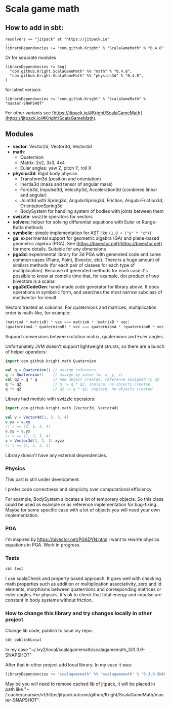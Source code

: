 # Scala game math

## How to add in sbt:
```
resolvers += "jitpack" at "https://jitpack.io"
...
libraryDependencies += "com.github.Kright" % "ScalaGameMath" % "0.4.8"
```

Or for separate modules

```
libraryDependencies += Seq(
  "com.github.Kright.ScalaGameMath" %% "math" % "0.4.8",
  "com.github.Kright.ScalaGameMath" %% "physics3d" % "0.4.8",
)
```

for latest version:
```
libraryDependencies += "com.github.Kright" % "ScalaGameMath" % "master-SNAPSHOT"
```

For other variants see [https://jitpack.io/#Kright/ScalaGameMath](https://jitpack.io/#Kright/ScalaGameMath).

## Modules

* **vector**: Vector2d, Vector3d, Vector4d
* **math**:
  * Quaternion
  * Matrix: 2x2, 3x3, 4x4
  * Euler angles: yaw Z, pitch Y, roll X
* **physics3d**: Rigid body physics
  * Transform3d (position and orientation)
  * Inertia3d (mass and tensor of angular mass)
  * Force3d, Impulse3d, Velocity3d, Acceleration3d (combined linear and angular)
  * Joint3d with Spring3d, AngularSpring3d, Friction, AngularFriction3d, OrientationSpring3d
  * BodySystem for handling system of bodies with joints between them
* **swizzle**: swizzle operators for vectors
* **solvers**: helper for solving differential equations with Euler or Runge-Kutta methods
* **symbolic**: simple implementation for AST like `(1.0 + ("y" * "x"))`
* **ga**: experimental support for geometric algebra (GA) and plane-based geometric algebra (PGA).
  See [https://bivector.net](https://bivector.net) for more details. Suitable for any dimensions
* **pga3d**: experimental library for 3d PGA with generated code and some common cases (Plane, Point, Bivector, etc).
  There is a huge amount of similars methods (for each pair of classes for each type of multiplication). Because of
  generated methods for each case it's possible to know at compile time that, for example, dot product of two bivectors
  is a scalar.
* **pga3dCodeGen**: hand-made code generator for library above. It does operations in symbolic form, and searches the
  most narrow subclass of multivector for result.

Vectors treated as columns. For quaternions and matrices, multiplication order is math-like, for example:
```scala
(matrixA * matrixB) * vec === matrixA * (matrixB * vec)
(quaternionA * quaternionB) * vec === quaternionA * (quaternionB * vec)
```

Support conversions between rotation matrix, quaternions and Euler angles.

Unfortunately JVM doesn't support lightweight structs, so there are a bunch of helper operators:

```scala 
import com.github.kright.math.Quaternion

val q = Quaternion() // assign reference
q := Quaternion()    // assign by value (w, x, y, z)
val q2 = q * q       // new object created, reference assigned to q2
q *= q2              // q := q * q2, inplace, no objects created
q *> q2              // q2 := q * q2, inplace, no objects created
```

Library had module with [swizzle operators](https://en.wikipedia.org/wiki/Swizzling_(computer_graphics)):
```scala
import com.github.kright.math.{Vector3d, Vector4d}

val v = Vector4d(1, 2, 3, 4)
v.yx = v.xy
// v == (2, 1, 3, 4)
v.xy = v.yx
// v == (1, 2, 3, 4)
v = Vector3d(1, 2, 3).xyzz
// v == (1, 2, 3, 3)
```

Library doesn't have any external dependencies.

### Physics

This part is still under development.

I prefer code correctness and simplicity over computational efficiency.

For example, BodySystem allocates a lot of temporary objects.
So this class could be used as example or as reference implementation for bug-fixing.
Maybe for some specific case with a lot of objects you will need your own implementation.

### PGA

I'm inspired by https://bivector.net/PGADYN.html
I want to rewrite physics equations in PGA. Work in progress.

### Tests

```bash
sbt test
```

I use scalaCheck and property based approach. It goes well with checking math properties such as addition or
multiplication associativity, zero and id elements, morphisms between quaternions and corresponding matrices or euler
angles.
For physics, it's ok to check that total energy and impulse are constant in body systems without friction.

### How to change this library and try changes locally in other project

Change lib code, publish to local ivy repo:

```bash
sbt publishLocal
```

In my case "~/.ivy2/local/scalagamemath/scalagamemath_3/0.3.0-SNAPSHOT"

After that in other project add local library. In my case it was:

```scala
libraryDependencies += "scalagamemath" %% "scalagamemath" % "0.3.0-SNAPSHOT"
```

May be you will need to remove cached lib of jitpack, it will be placed in path like "~
/.cache/coursier/v1/https/jitpack.io/com/github/Kright/ScalaGameMath/master-SNAPSHOT".
